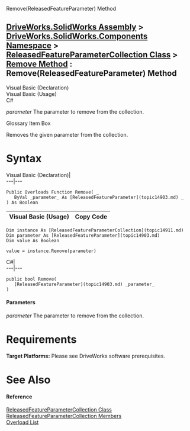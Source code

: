 Remove(ReleasedFeatureParameter) Method   
  
[DriveWorks.SolidWorks Assembly](topic13342.md) > [DriveWorks.SolidWorks.Components Namespace](topic13925.md) > [ReleasedFeatureParameterCollection Class](topic14911.md) > [Remove Method](topic14919.md) : Remove(ReleasedFeatureParameter) Method  
---  
  
Visual Basic (Declaration)    
Visual Basic (Usage)    
C# 

_parameter_
    The parameter to remove from the collection.

Glossary Item Box

Removes the given parameter from the collection. 

# Syntax

Visual Basic (Declaration)|   
---|---  
      
    
    Public Overloads Function Remove( _
       ByVal _parameter_ As [ReleasedFeatureParameter](topic14903.md) _
    ) As Boolean  
  
Visual Basic (Usage)| Copy Code  
---|---  
      
    
    Dim instance As [ReleasedFeatureParameterCollection](topic14911.md)
    Dim parameter As [ReleasedFeatureParameter](topic14903.md)
    Dim value As Boolean
     
    value = instance.Remove(parameter)  
  
C#|   
---|---  
      
    
    public bool Remove( 
       [ReleasedFeatureParameter](topic14903.md) _parameter_
    )  
  
#### Parameters

 _parameter_
    The parameter to remove from the collection.

# Requirements

**Target Platforms:** Please see DriveWorks software prerequisites.

# See Also

#### Reference

[ReleasedFeatureParameterCollection Class](topic14911.md)   
[ReleasedFeatureParameterCollection Members](topic14912.md)   
[Overload List](topic14919.md)


